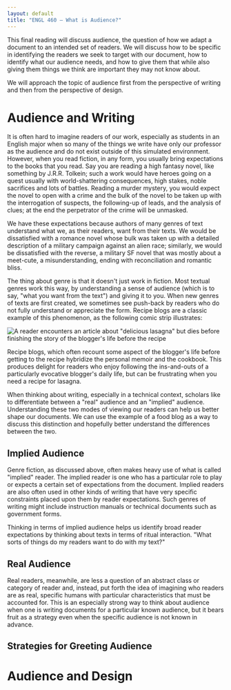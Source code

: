 ```yaml
---
layout: default
title: "ENGL 460 – What is Audience?"
---
```


This final reading will discuss audience, the question of how we adapt a document to an intended set of readers. We will discuss how to be specific in identifying the readers we seek to target with our document, how to identify what our audience needs, and how to give them that while also giving them things we think are important they may not know about.

We will approach the topic of audience first from the perspective of writing and then from the perspective of design.

# Audience and Writing

It is often hard to imagine readers of our work, especially as students in an English major when so many of the things we write have only our professor as the audience and do not exist outside of this simulated environment. However, when you read fiction, in any form, you usually bring expectations to the books that you read. Say you are reading a high fantasy novel, like something by J.R.R. Tolkein; such a work would have heroes going on a quest usually with world-shattering consequences, high stakes, noble sacrifices and lots of battles. Reading a murder mystery, you would expect the novel to open with a crime and the bulk of the novel to be taken up with the interrogation of suspects, the following-up of leads, and the analysis of clues; at the end the perpetrator of the crime will be unmasked.

We have these expectations because authors of many genres of text understand what we, as their readers, want from their texts. We would be dissatisfied with a romance novel whose bulk was taken up with a detailed description of a military campaign against an alien race; similarly, we would be dissatisfied with the reverse, a military SF novel that was mostly about a meet-cute, a misunderstanding, ending with reconciliation and romantic bliss.

The thing about genre is that it doesn't just work in fiction. Most textual genres work this way, by understanding a sense of audience (which is to say, "what you want from the text") and giving it to you. When new genres of texts are first created, we sometimes see push-back by readers who do not fully understand or appreciate the form. Recipe blogs are a classic example of this phenomenon, as the following comic strip illustrates:

![A reader encounters an article about "delicious lasagna" but dies before finishing the story of the blogger's life before the recipe](https://img.buzzfeed.com/buzzfeed-static/static/2018-01/9/17/asset/buzzfeed-prod-fastlane-03/anigif_sub-buzz-15980-1515536728-1.gif)

Recipe blogs, which often recount some aspect of the blogger's life before getting to the recipe hybridize the personal memoir and the cookbook. This produces delight for readers who enjoy following the ins-and-outs of a particularly evocative blogger's daily life, but can be frustrating when you need a recipe for lasagna.

When thinking about writing, especially in a technical context, scholars like to differentiate between a "real" audience and an "implied" audience. Understanding these two modes of viewing our readers can help us better shape our documents. We can use the example of a food blog as a way to discuss this distinction and hopefully better understand the differences between the two.

## Implied Audience

Genre fiction, as discussed above, often makes heavy use of what is called "implied" reader. The implied reader is one who has a particular role to play or expects a certain set of expectations from the document. Implied readers are also often used in other kinds of writing that have very specific constraints placed upon them by reader expectations. Such genres of writing might include instruction manuals or technical documents such as government forms.

Thinking in terms of implied audience helps us identify broad reader expectations by thinking about texts in terms of ritual interaction. "What sorts of things do my readers want to do with my text?"

## Real Audience

Real readers, meanwhile, are less a question of an abstract class or category of reader and, instead, put forth the idea of imagining who readers are as real, specific humans with particular characteristics that must be accounted for. This is an especially strong way to think about audience when one is writing documents for a particular known audience, but it bears fruit as a strategy even when the specific audience is not known in advance.

## Strategies for Greeting Audience

# Audience and Design
